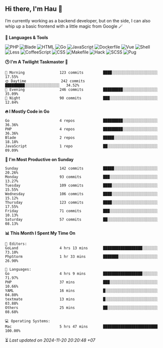 ## Hi there, I'm Hau 👋
I’m currently working as a backend developer, but on the side, I can also whip up a basic frontend with a little magic from Google 🪄

<!--START_SECTION:readme-stats-->
**💬 Languages & Tools**

![PHP](https://img.shields.io/badge/PHP-56.88%25-4F5D95?&logo=PHP&labelColor=151b23)
![Blade](https://img.shields.io/badge/Blade-34.00%25-f7523f?&logo=Blade&labelColor=151b23)
![HTML](https://img.shields.io/badge/HTML-05.41%25-e34c26?&logo=HTML&labelColor=151b23)
![Go](https://img.shields.io/badge/Go-01.27%25-00ADD8?&logo=Go&labelColor=151b23)
![JavaScript](https://img.shields.io/badge/JavaScript-01.09%25-f1e05a?&logo=JavaScript&labelColor=151b23)
![Dockerfile](https://img.shields.io/badge/Dockerfile-00.60%25-384d54?&logo=Dockerfile&labelColor=151b23)
![Vue](https://img.shields.io/badge/Vue-00.23%25-41b883?&logo=Vue&labelColor=151b23)
![Shell](https://img.shields.io/badge/Shell-00.19%25-89e051?&logo=Shell&labelColor=151b23)
![Less](https://img.shields.io/badge/Less-00.13%25-1d365d?&logo=Less&labelColor=151b23)
![CoffeeScript](https://img.shields.io/badge/CoffeeScript-00.12%25-244776?&logo=CoffeeScript&labelColor=151b23)
![CSS](https://img.shields.io/badge/CSS-00.05%25-563d7c?&logo=CSS&labelColor=151b23)
![Makefile](https://img.shields.io/badge/Makefile-00.01%25-427819?&logo=Makefile&labelColor=151b23)
![Hack](https://img.shields.io/badge/Hack-00.01%25-878787?&logo=Hack&labelColor=151b23)
![SCSS](https://img.shields.io/badge/SCSS-00.00%25-c6538c?&logo=SCSS&labelColor=151b23)
![Pug](https://img.shields.io/badge/Pug-00.00%25-a86454?&logo=Pug&labelColor=151b23)


**🕒 I'm A Twilight Taskmaster 🌆**

```text
🌅 Morning                123 commits         ████░░░░░░░░░░░░░░░░░░░░░   17.55%
🌞 Daytime                242 commits         █████████░░░░░░░░░░░░░░░░   34.52%
🌆 Evening                246 commits         █████████░░░░░░░░░░░░░░░░   35.09%
🌙 Night                  90 commits          ███░░░░░░░░░░░░░░░░░░░░░░   12.84%
```

**🔥 I Mostly Code in Go**

```text
Go                       4 repos             █████████░░░░░░░░░░░░░░░░   36.36%
PHP                      4 repos             █████████░░░░░░░░░░░░░░░░   36.36%
Blade                    2 repos             █████░░░░░░░░░░░░░░░░░░░░   18.18%
JavaScript               1 repo              ██░░░░░░░░░░░░░░░░░░░░░░░   09.09%
```

**📅 I'm Most Productive on Sunday**

```text
Sunday                   142 commits         █████░░░░░░░░░░░░░░░░░░░░   20.26%
Monday                   93 commits          ███░░░░░░░░░░░░░░░░░░░░░░   13.27%
Tuesday                  109 commits         ████░░░░░░░░░░░░░░░░░░░░░   15.55%
Wednesday                106 commits         ████░░░░░░░░░░░░░░░░░░░░░   15.12%
Thursday                 123 commits         ████░░░░░░░░░░░░░░░░░░░░░   17.55%
Friday                   71 commits          ███░░░░░░░░░░░░░░░░░░░░░░   10.13%
Saturday                 57 commits          ██░░░░░░░░░░░░░░░░░░░░░░░   08.13%
```

**📊 This Month I Spent My Time On**

```text
📝 Editors:
GoLand                   4 hrs 13 mins       ██████████████████░░░░░░░   73.10%
PhpStorm                 1 hr 33 mins        ███████░░░░░░░░░░░░░░░░░░   26.90%

💬 Languages:
Go                       4 hrs 9 mins        ██████████████████░░░░░░░   71.97%
PHP                      37 mins             ███░░░░░░░░░░░░░░░░░░░░░░   10.66%
YAML                     16 mins             █░░░░░░░░░░░░░░░░░░░░░░░░   04.80%
textmate                 13 mins             █░░░░░░░░░░░░░░░░░░░░░░░░   03.88%
Others                   25 mins             ██░░░░░░░░░░░░░░░░░░░░░░░   08.68%

💻 Operating Systems:
Mac                      5 hrs 47 mins       █████████████████████████   100.00%
```



⏳ *Last updated on 2024-11-20 20:20:48 +07*
<!--END_SECTION:readme-stats-->
